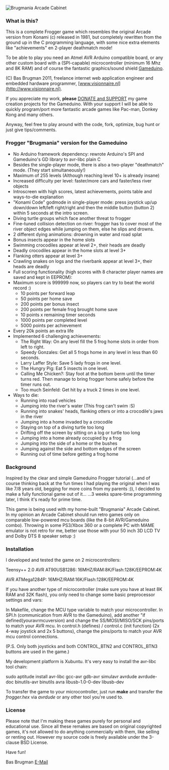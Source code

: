 ![Brugmania Arcade Cabinet](https://lh6.googleusercontent.com/-lsMdu-8U-FM/Tq1ae26BHmI/AAAAAAAAADI/QX8KwsC1pIU/h301/brugmania.jpg)

### What is this?

This is a complete Frogger game which resembles the original Arcade version from Konami (c) released in 1981, but completely rewritten
from the ground up in the C programming language, with some nice extra elements like "achievements" en 2-player deathmatch mode!

To be able to play you need an Atmel AVR Arduino compatible board, or any other custom board with a (SPI-capable) microcontroller (minimum 16 Mhz and 8K RAM)
and of course the fantastic graphics/sound shield [Gameduino](http://excamera.com/sphinx/gameduino/).

(C) Bas Brugman 2011, freelance internet web application engineer and embedded hardware programmer, [www.visionnaire.nl](http://www.visionnaire.nl).

If you appreciate my work, **please** [DONATE and SUPPORT](http://pledgie.com/campaigns/16203) my game creation projects for the Gameduino. With your support I will be able to quickly
program/port more fantastic arcade games like Pac-man, Donkey Kong and many others.

Anyway, feel free to play around with the code, fork, optimize, bug hunt or just give tips/comments.

### Frogger "Brugmania" version for the Gameduino

- No Arduino framework dependency: rewrote Arduino's SPI and Gameduino's GD library to avr-libc plain C
- Besides the single-player mode, there is also a two-player "deathmatch" mode. (They start simultaneously!)
- Maximum of 255 levels (Although reaching level 10+ is already insane)
- Increased difficulty per level: faster/more cars and faster/less river objects
- Introscreen with high scores, latest achievements, points table and ways-to-die explanation
- "Konami Code" godmode in single-player mode: press joystick up/up down/down left/left right/right and then the middle button (button 2) within 5 seconds at the intro screen.
- Diving turtle groups which face another threat to frogger
- Fine-tuned collision detection on river: frogger has to cover most of the river object edges while jumping on them, else he slips and drowns.
- 2 different dying animations: drowning in water and road splat
- Bonus insects appear in the home slots
- Swimming crocodiles appear at level 2+, their heads are deadly
- Deadly crocodiles appear in the home slots at level 3+
- Flanking otters appear at level 3+
- Crawling snakes on logs and the riverbank appear at level 3+, their heads are deadly
- Full scoring functionality (high scores with 8 character player names are saved and kept in EEPROM): 
- Maximum score is 999999 now, so players can try to beat the world record :)
    * 10 points per forward leap
    * 50 points per home save
    * 200 points per bonus insect
    * 200 points per female frog brought home save
    * 10 points x remaining timer seconds
    * 1000 points per completed level
    * 5000 points per achievement
- Every 20k points an extra life 
- Implemented 6 challenging achievements:
    * The Right Way: On any level fill the 5 frog home slots in order from left to right.
    * Speedy Gonzales: Get all 5 frogs home in any level in less than 60 seconds.
    * Larry Laffer Style: Save 5 lady frogs in one level.
    * The Hungry Pig: Eat 5 insects in one level.
    * Calling Me Chicken?: Stay foot at the bottom berm until the timer turns red. Then manage to bring frogger home safely before the timer runs out.
    * Too much Seinfeld: Get hit by a truck 2 times in one level.
- Ways to die:
    * Running into road vehicles
    * Jumping into the river's water (This frog can't swim :S)
    * Running into snakes' heads, flanking otters or into a crocodile's jaws in the river
    * Jumping into a home invaded by a crocodile
    * Staying on top of a diving turtle too long
    * Drifting off the screen by sitting on a log or turtle too long
    * Jumping into a home already occupied by a frog
    * Jumping into the side of a home or the bushes
    * Jumping against the side and bottom edges of the screen
    * Running out of time before getting a frog home

### Background

Inspired by the clear and simple Gameduino Frogger tutorial (...and of course thinking back at the fun times I had playing the original
when I was like 7/8 years old, begging for more coins from my parents :)), I decided to make a fully functional game out of it...
...3 weeks spare-time programming later, I think it's ready for prime time.

This game is being used with my home-built "Brugmania" Arcade Cabinet. In my opinion an Arcade Cabinet should run retro games only on
comparable low-powered mcu boards (like the 8-bit AVR/Gameduino combo). Throwing in some PS3/Xbox 360 or a complete PC with MAME emulator is
not retro for me, better use those with your 50 inch 3D LCD TV and Dolby DTS 8 speaker setup :)

### Installation

I developed and tested the game on 2 microcontrollers:

Teensy++ 2.0 AVR AT90USB1286: 16MHZ/RAM:8K/Flash:128K/EEPROM:4K 

AVR ATMega1284P: 16MHZ/RAM:16K/Flash:128K/EEPROM:4K 

If you have another type of microcontroller (make sure you have at least 8K RAM and 32K flash), you only need to change some basic preprocessor settings and vars:

In Makefile, change the MCU type variable to match your microcontroller.
In SPI.h (communication from AVR to the Gameduino), add another "if defined(youravrmcuversion) and change the SS/MOSI/MISO/SCK pins/ports to match your AVR mcu.
In control.h (defines) / control.c (init function) (2x 4-way joystick and 2x 5 buttons), change the pins/ports to match your AVR mcu control connections.

(P.S. Only both joysticks and both CONTROL_BTN2 and CONTROL_BTN3 buttons are used in the game.)

My development platform is Xubuntu. It's very easy to install the avr-libc tool chain:

sudo aptitude install avr-libc gcc-avr gdb-avr simulavr avrdude avrdude-doc binutils-avr binutils avra libusb-1.0-0-dev libusb-dev

To transfer the game to your microcontroller, just run **make** and transfer the *frogger.hex* via *avrdude* or any other tool you're used to.

### License

Please note that I'm making these games purely for personal and educational use. Since all these remakes are based on original copyrighted games, it's not allowed to do anything
commercially with them, like selling or renting out. However my source code is freely available under the 3-clause BSD License. 

Have fun!

Bas Brugman
[E-Mail](mailto:bas.brugman@visionnaire.nl)
